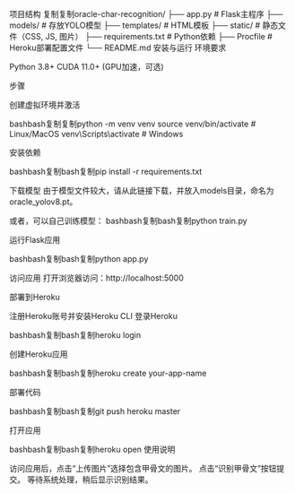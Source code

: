 项目结构
复制复制oracle-char-recognition/
├── app.py                 # Flask主程序
├── models/                # 存放YOLO模型
├── templates/             # HTML模板
├── static/                # 静态文件（CSS, JS, 图片）
├── requirements.txt       # Python依赖
├── Procfile               # Heroku部署配置文件
└── README.md
安装与运行
环境要求

Python 3.8+
CUDA 11.0+ (GPU加速，可选)

步骤


创建虚拟环境并激活

bashbash复制复制python -m venv venv
source venv/bin/activate   # Linux/MacOS
venv\Scripts\activate      # Windows

安装依赖

bashbash复制bash复制pip install -r requirements.txt

下载模型
由于模型文件较大，请从此链接下载，并放入models目录，命名为oracle_yolov8.pt。

或者，可以自己训练模型：
bashbash复制bash复制python train.py

运行Flask应用

bashbash复制bash复制python app.py

访问应用
打开浏览器访问：http://localhost:5000

部署到Heroku

注册Heroku账号并安装Heroku CLI
登录Heroku

bashbash复制bash复制heroku login

创建Heroku应用

bashbash复制bash复制heroku create your-app-name

部署代码

bashbash复制bash复制git push heroku master

打开应用

bashbash复制bash复制heroku open
使用说明

访问应用后，点击“上传图片”选择包含甲骨文的图片。
点击“识别甲骨文”按钮提交。
等待系统处理，稍后显示识别结果。

